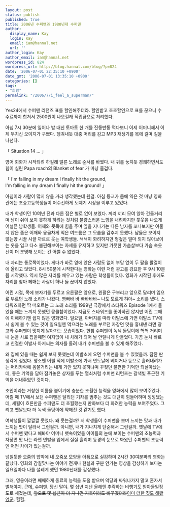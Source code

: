 ```yaml
---
layout: post
status: publish
published: true
title: 2006년 수퍼맨과 1980년대 수퍼맨
author:
  display_name: Kay
  login: Kay
  email: iam@hannal.net
  url: ''
author_login: Kay
author_email: iam@hannal.net
wordpress_id: 824
wordpress_url: http://blog.hannal.com/blog/?p=824
date: '2006-07-01 22:35:10 +0900'
date_gmt: '2006-07-01 13:35:10 +0900'
categories: []
tags:
- "희망"
permalink: "/2006/7/i_feel_a_superman/"
---
```

<p>Yes24에서 수퍼맨 리턴즈 표를 할인해주더라. 할인받고 조조할인으로 표를 끊으니 수수료까지 합쳐서 2500원이 나오길래  적립금으로 처리했다.</p>
<p>아침 7시 30분에 일어나 밥 대신 토마토 한 개를 진동반동 먹다보니 어제 어머니께서 어제 무치신 오이지가 구쁘다. 헹궈내듯 대충 머리를 감고 MP3 재생기를 목에 걸며 길을 나선다.</p>
<p>「 Situation 14 ... 」</p>
<p>영어 회화가 시작되려 하길래 얼른 노래로 순서를 바꿨다. 내 귀를 눙치듯 경쾌하면서도 힘이 실린 Papa roach의 Blanket of fear 가 마냥 즐겁다.</p>
<p>「 I'm falling in my dream I finally hit the ground,<br />
I'm falling in my dream I finally hit the ground! 」</p>
<p>아침이라 사람이 많지 않을 거라 생각했는데 웬걸. 아침 등교가 몸에 익은 것 마냥 영화관에는 초중고등학생들이 어수선하게 도떼기 시장을 이루고 있었다.</p>
<p>내가 학생이던 10여년 전과 다른 점은 별로 없어 보였다. 끼리 끼리 모여 앉아 건들거리며 남이 쉬이 보지 못하게 하려는 것처럼 불량스러운 느낌을 내려하지만 풋웃음 나오게 어설픈 남학생들. 어깨와 뒷목에 힘을 주며 옆을 지나가는 다른 남자를 꼬나보지만 여물지 않은 좁은 어깨와 옹골차게 익은 여드름은 그 모습을 감추지 못했다. 남들은 보이지 않는양 시끌 시끌 까르르 웃는 여학생들. 색색이 화려하지만 헝겊은 얼마 되지 않아보이는 옷을 입고 다소 불편해보이는 자세를 유지하고 있지만 가뭇한 가슴살보다 가슴 속옷 선이 더 분명해 보이는 건 어쩔 수 없었다.</p>
<p>내 자리는 통로쪽이었다. 게다가 바로 옆에 앉은 사람도 없어 부담 없이 두 팔을 팔걸이에 올리고 앉았다. 8시 50분에 시작한다는 영화는 이런 저런 광고를 강요한 후 9시 10분쯤 시작했다. 역시 많은 자리를 채우고 있는 사람은 학생들이었다. 영화가 시작된 후에도 자리를 찾아 헤매는 사람이 하나 둘 끊이지 않았다.</p>
<p>어린 시절, 목에 보자기를 두르고 오른팔은 앞으로, 왼팔은 구부리고 앞으로 달리며 입으로 부르던 노래 소리가 나왔다. 빰빠바 바 빠바바바~ 나도 모르게 햐아~ 소리를 냈다. 스타워즈하면 딱 떠오르는 그 노래 소리를 1999년 극장에서 스타워즈 Episode 1에서 들었을 때는 느끼지 못했던 뭉클함이었다. 지금도 스타워즈를 좋아하진 않지만 어린 그때에 이해하기엔 쉽지 않은 영화였다. 일요일, 아버지를 따라 이발소에 가면 이발소 TV에서 쉽게 볼 수 있는 것이 일요일엔 먹으라는 노래를 부르던 자장면 맛을 흉내낸 라면 광고와 수퍼맨이 멋지게 날아가는 모습이었다. 한참 수퍼맨이 녹색 돌덩이에 헉헉 거리며 내 눈을 사로 잡을때면 여지없이 내 차례가 되어 날 안달나게 만들었다. 가끔 눈치 빠르고 친절한 이발사 아저씨는 의자를 돌려 내가 수퍼맨을 볼 수 있게 해주었다.</p>
<p>왜 집에 있을 때는 쉽게 보지 못했는데 이발소에 오면 수퍼맨을 볼 수 있었을까. 잠깐 딴생각에 젖었다. 평소엔 어릴 적에 이발소에 가서 면도날에 베이거나 등으로 흘러내려가는 머리카락에 옴쭐거리는 내게 가만 있지 못하냐며 꾸짖던 불편한 기억만 되살아났는데, 좋은 기억을 담아 잠가놓은 상자를 푸는 열쇠처럼 수퍼맨 리턴즈는 갈색빛 푸근한 기억을 꺼내주었던 것이다.</p>
<p>초인이라는 거창한 이름을 붙이기에 충분한 초월한 능력을 영화에서 많이 보여주었다. 어릴 때 TV에서 보던 수퍼맨은 달리던 기차를 멈추는 것도 대단히 힘들어하며 낑낑댔는데, 세월이 흐른만큼 수퍼맨도 더 초월했는지 만화보다 더 화려한 능력을 보여주었다. 그리고 옛날보다 더 녹색 돌덩이에 약해진 것 같기도 했다.</p>
<p>여학생들이 깔깔깔 웃었다. 왜 웃는걸까? 저 학생들이 수퍼맨을 보며 느끼는 맛과 내가 느끼는 맛이 달라서 그런걸까. 아니면, 내가 지나치게 단순해서 그런걸까. 옛날에 TV에서 수퍼맨 봤다고 해봐야 어머니 뱃속이었을 아이들의 눈에 보이는 수퍼맨의 초능력과 자장면 맛 나는 라면 면발을 입에서 질질 흘리며 동경의 눈으로 봐왔던 수퍼맨의 초능력엔 어떤 차이가 있는걸까.</p>
<p>넘칠듯한 오줌의 압박에 내 오줌보 모양을 아픔으로 실감하며 2시간 30여분짜리 영화는 끝났다. 영화의 감칠맛나는 이야기 전개나 현실과 구분 안가는 영상을 감상하기 보다는 일요일마다 나를 설레게 했던 1980년대를 감상했다.</p>
<p>그래, 영웅이라면 째째하게 동료의 능력을 도움 받으며 악당과 싸워나가지 말고 혼자서 벌해야지. 근데, 수퍼맨. 당신 말야. 몇 십년 지난 올해엔 추락하는 비행기도 받아들일정도로 세졌는데, <del datetime="2006-07-01T15:21:32+00:00">앞으로 몇 십년이 더 지나면 지축이라도 바꾸겠더라</del><ins datetime="2006-07-01T15:21:32+00:00">이미 더한 짓도 해봤었군</ins>. 헐헐.</p>
